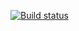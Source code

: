 [![Build status](https://ci.appveyor.com/api/projects/status/6ue5bohq05u3wros?svg=true)](https://ci.appveyor.com/project/Averagegithubusername/autohw2-2)
